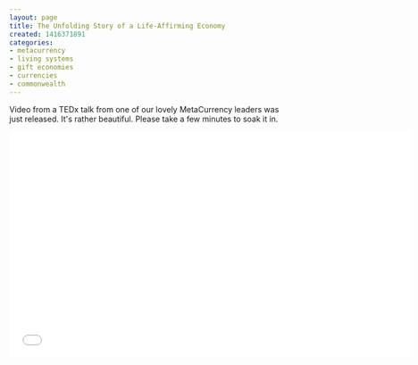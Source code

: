 ```yaml
---
layout: page
title: The Unfolding Story of a Life-Affirming Economy
created: 1416371891
categories:
- metacurrency
- living systems
- gift economies
- currencies
- commonwealth
---
```

<p>Video from a TEDx talk from one of our lovely MetaCurrency leaders was just released. It's rather beautiful. Please take a few minutes to soak it in.</p>

<iframe width="720" height="405" src="//www.youtube.com/embed/EO7_JKyOAZE" frameborder="0" allowfullscreen></iframe>
